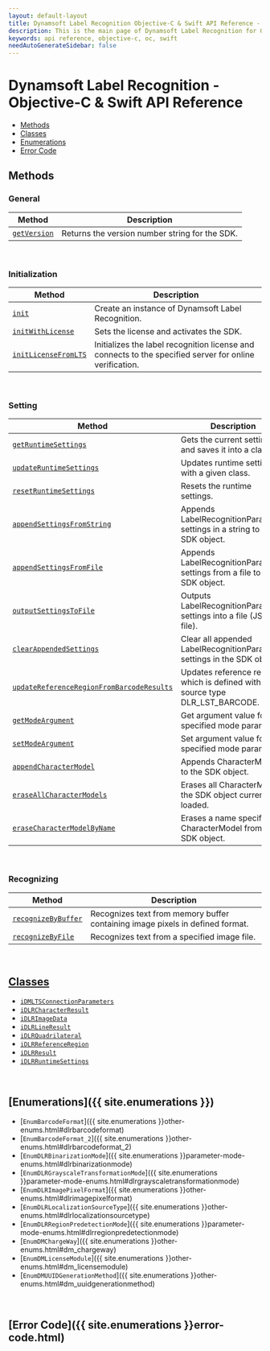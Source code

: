 ```yaml
---
layout: default-layout
title: Dynamsoft Label Recognition Objective-C & Swift API Reference - Main Page
description: This is the main page of Dynamsoft Label Recognition for Objective-C & Swift API Reference.
keywords: api reference, objective-c, oc, swift
needAutoGenerateSidebar: false
---
```


# Dynamsoft Label Recognition - Objective-C & Swift API Reference

- [Methods](#methods) 
- [Classes](#classes)  
- [Enumerations](#enumerations)
- [Error Code](#error-code)

## Methods

### General
   
  | Method               | Description |
  |----------------------|-------------|
  | [`getVersion`](methods/general.md#getversion) | Returns the version number string for the SDK. |
   
&nbsp; 

### Initialization
  
  | Method               | Description |
  |----------------------|-------------|
  | [`init`](methods/initialization.md#init) | Create an instance of Dynamsoft Label Recognition. |
  | [`initWithLicense`](methods/initialization.md#initWithLicense) | Sets the license and activates the SDK. |
  | [`initLicenseFromLTS`](methods/initialization.md#initlicensefromlts) | Initializes the label recognition license and connects to the specified server for online verification. |

&nbsp; 

### Setting

  | Method               | Description |
  |----------------------|-------------|
  | [`getRuntimeSettings`](methods/settings.md#getruntimesettings) | Gets the current settings and saves it into a class. |
  | [`updateRuntimeSettings`](methods/settings.md#updateruntimesettings) | Updates runtime settings with a given class. |
  | [`resetRuntimeSettings`](methods/settings.md#resetruntimesettings) | Resets the runtime settings. |
  | [`appendSettingsFromString`](methods/settings.md#appendsettingsfromstring) | Appends LabelRecognitionParameter settings in a string to the SDK object. | 
  | [`appendSettingsFromFile`](methods/settings.md#appendsettingsfromFile) | Appends LabelRecognitionParameter settings from a file to the SDK object. |
  | [`outputSettingsToFile`](methods/settings.md#outputsettingstofile) | Outputs LabelRecognitionParameter settings into a file (JSON file). |
  | [`clearAppendedSettings`](methods/settings.md#clearappendedsettings) | Clear all appended LabelRecognitionParameter settings in the SDK object. |
  | [`updateReferenceRegionFromBarcodeResults`](methods/settings.md#updatereferenceregionfrombarcoderesults) | Updates reference region which is defined with source type DLR_LST_BARCODE. |
  | [`getModeArgument`](methods/settings.md#getmodeargument) | Get argument value for the specified mode parameter. |
  | [`setModeArgument`](methods/settings.md#setmodeargument) | Set argument value for the specified mode parameter. |
  | [`appendCharacterModel`](methods/settings.md#appendCharacterModel) | Appends CharacterModel to the SDK object. |
  | [`eraseAllCharacterModels`](methods/settings.md#appendCharacterModel) | Erases all CharacterModels the SDK object currently loaded. |
  | [`eraseCharacterModelByName`](methods/settings.md#appendCharacterModel) | Erases a name specified CharacterModel from the SDK object. |

&nbsp; 
   
### Recognizing
   
  | Method               | Description |
  |----------------------|-------------|
  | [`recognizeByBuffer`](methods/recognizing.md#recognizebybuffer) | Recognizes text from memory buffer containing image pixels in defined format. |
  | [`recognizeByFile`](methods/recognizing.md#recognizebyfile) | Recognizes text from a specified image file. |
   
&nbsp; 

## [Classes](class/index.md)
- [`iDMLTSConnectionParameters`](dm-lts-connection-parameters.md)
- [`iDLRCharacterResult`](class/dlr-character-result.md)		
- [`iDLRImageData`](class/dlr-image-data.md)		
- [`iDLRLineResult`](class/dlr-line-result.md)	
- [`iDLRQuadrilateral`](class/dlr-quadrilateral.md)	
- [`iDLRReferenceRegion`](class/dlr-reference-region.md)	
- [`iDLRResult`](class/dlr-result.md)		
- [`iDLRRuntimeSettings`](class/dlr-runtime-settings.md)	

&nbsp; 

## [Enumerations]({{ site.enumerations }})
- [`EnumBarcodeFormat`]({{ site.enumerations }}other-enums.html#dlrbarcodeformat)
- [`EnumBarcodeFormat_2`]({{ site.enumerations }}other-enums.html#dlrbarcodeformat_2)
- [`EnumDLRBinarizationMode`]({{ site.enumerations }}parameter-mode-enums.html#dlrbinarizationmode)
- [`EnumDLRGrayscaleTransformationMode`]({{ site.enumerations }}parameter-mode-enums.html#dlrgrayscaletransformationmode)
- [`EnumDLRImagePixelFormat`]({{ site.enumerations }}other-enums.html#dlrimagepixelformat)
- [`EnumDLRLocalizationSourceType`]({{ site.enumerations }}other-enums.html#dlrlocalizationsourcetype)
- [`EnumDLRRegionPredetectionMode`]({{ site.enumerations }}parameter-mode-enums.html#dlrregionpredetectionmode)
- [`EnumDMChargeWay`]({{ site.enumerations }}other-enums.html#dm_chargeway)	
- [`EnumDMLicenseModule`]({{ site.enumerations }}other-enums.html#dm_licensemodule)	
- [`EnumDMUUIDGenerationMethod`]({{ site.enumerations }}other-enums.html#dm_uuidgenerationmethod)	

&nbsp; 

## [Error Code]({{ site.enumerations }}error-code.html)
		
